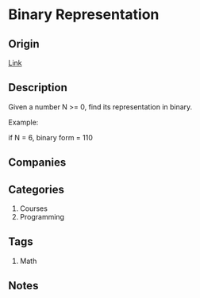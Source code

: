 # Binary Representation

## Origin

[Link](https://www.interviewbit.com/problems/binary-representation/)

## Description

Given a number N >= 0, find its representation in binary.

Example:

if N = 6,
binary form = 110

## Companies

## Categories

1. Courses
1. Programming

## Tags

1. Math

## Notes